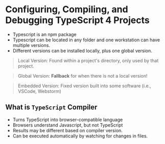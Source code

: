 # Configuring, Compiling, and Debugging TypeScript 4 Projects

- Typescript is an npm package
- Typescript can be located in any folder and one workstation can have multiple versions.
- Different versions can be installed locally, plus one global version.

> Local Version: Found within a project's directory, only used by that project.

> Global Version: **Fallback** for when there is not a local version!

> Embedded Version: Fixed version built into some software (i.e., VSCode, Webstorm)

## What is `TypeScript` Compiler

- Turns TypeScript into browser-compatible language
- Browsers understand Javascript, but not TypeScript
- Results may be different based on compiler version.
- Can be executed automatically by watching for changes in files.